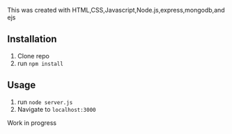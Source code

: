 

This was created with HTML,CSS,Javascript,Node.js,express,mongodb,and ejs

## Installation

1. Clone repo
2. run `npm install`

## Usage

1. run `node server.js`
2. Navigate to `localhost:3000`

Work in progress
